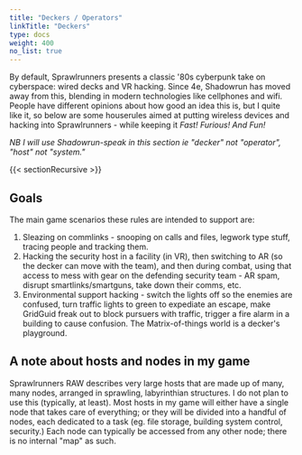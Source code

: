 ```yaml
---
title: "Deckers / Operators"
linkTitle: "Deckers"
type: docs
weight: 400
no_list: true
---
```


By default, Sprawlrunners presents a classic '80s cyberpunk take on cyberspace: wired decks and VR hacking. Since 4e, Shadowrun has moved away from this, blending in modern technologies like cellphones and wifi. People have different opinions about how good an idea this is, but I quite like it, so below are some houserules aimed at putting wireless devices and hacking into Sprawlrunners - while keeping it _Fast! Furious! And Fun!_

*NB I will use Shadowrun-speak in this section ie "decker" not "operator", "host" not "system."*

{{< sectionRecursive >}}

## Goals

The main game scenarios these rules are intended to support are: 

1. Sleazing on commlinks - snooping on calls and files, legwork type stuff, tracing people and tracking them.
2. Hacking the security host in a facility (in VR), then switching to AR (so the decker can move with the team), and then during combat, using that access to mess with gear on the defending security team - AR spam, disrupt smartlinks/smartguns, take down their comms, etc.
3. Environmental support hacking - switch the lights off so the enemies are confused, turn traffic lights to green to expediate an escape, make GridGuid freak out to block pursuers with traffic, trigger a fire alarm in a building to cause confusion. The Matrix-of-things world is a decker's playground.

## A note about hosts and nodes in my game

Sprawlrunners RAW describes very large hosts that are made up of many, many nodes, arranged in sprawling, labyrinthian structures. I do not plan to use this (typically, at least). Most hosts in my game will either have a single node that takes care of everything; or they will be divided into a handful of nodes, each dedicated to a task (eg. file storage, building system control, security.) Each node can typically be accessed from any other node; there is no internal "map" as such.
